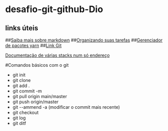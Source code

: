 # desafio-git-github-Dio
## links úteis

##[Saiba mais sobre markdown](https://docs.pipz.com/central-de-ajuda/learning-center/guia-basico-de-markdown#open)
##[Organizando suas tarefas](https://www.notion.so)
##[Gerenciador de pacotes yarn](https://classic.yarnpkg.com/lang/en/docs/install/)
##[Link Git](https://git-scm.com/)

[Documentação de várias stacks num só endereço]()

#Comandos básicos com o git
* git init
* git clone
* git add .
* git commit -m
* git pull origin main/master
* git push origin/master
* git --ammend -a (modificar o commit mais recente)
* git checkout
* git log
* git ditf



